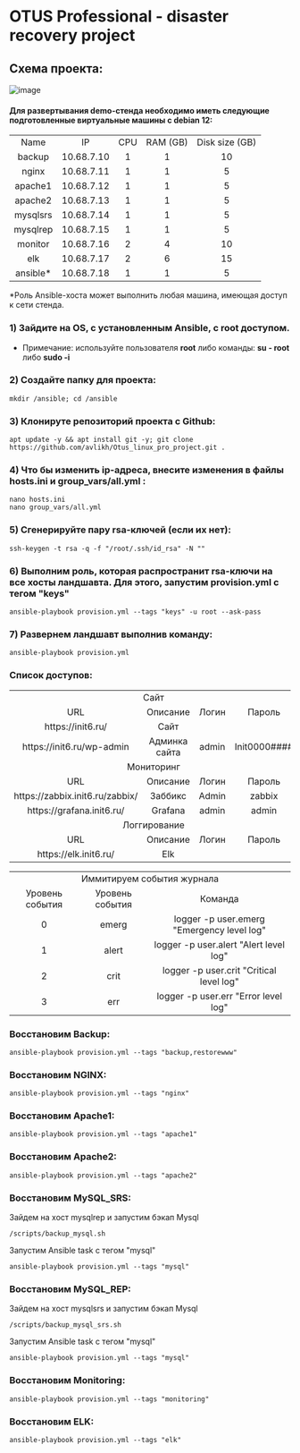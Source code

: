 # OTUS Professional - disaster recovery project

## Схема проекта:

![image](https://github.com/user-attachments/assets/f5cfa3fd-7f82-4df6-b046-522d3f38ca1c)




#### Для развертывания demo-стенда необходимо иметь следующие подготовленные виртуальные машины с debian  12:

<table>
    <tr>
        <td align=center>Name</td>
        <td align=center>IP</td>
        <td align=center>CPU</td>
        <td align=center>RAM (GB)</td>
        <td align=center>Disk size (GB)</td>
    </tr>
    <tr>
        <td align=center>backup</td>
        <td align=center>10.68.7.10</td>
        <td align=center>1</td>
        <td align=center>1</td>
        <td align=center>10</td>
    </tr>
    <tr>
        <td align=center>nginx</td>
        <td align=center>10.68.7.11</td>
        <td align=center>1</td>
        <td align=center>1</td>
        <td align=center>5</td>
    </tr>
    <tr>
        <td align=center>apache1</td>
        <td align=center>10.68.7.12</td>
        <td align=center>1</td>
        <td align=center>1</td>
        <td align=center>5</td>
    </tr>
    <tr>
        <td align=center>apache2</td>
        <td align=center>10.68.7.13</td>
        <td align=center>1</td>
        <td align=center>1</td>
        <td align=center>5</td>
    </tr>
    <tr>
        <td align=center>mysqlsrs</td>
        <td align=center>10.68.7.14</td>
        <td align=center>1</td>
        <td align=center>1</td>
        <td align=center>5</td>
    </tr>
    <tr>
        <td align=center>mysqlrep</td>
        <td align=center>10.68.7.15</td>
        <td align=center>1</td>
        <td align=center>1</td>
        <td align=center>5</td>
    </tr>
    <tr>
        <td align=center>monitor</td>
        <td align=center>10.68.7.16</td>
        <td align=center>2</td>
        <td align=center>4</td>
        <td align=center>10</td>
    </tr>
    <tr>
        <td align=center>elk</td>
        <td align=center>10.68.7.17</td>
        <td align=center>2</td>
        <td align=center>6</td>
        <td align=center>15</td>
    </tr>
    <tr>
        <td align=center>ansible*</td>
        <td align=center>10.68.7.18</td>
        <td align=center>1</td>
        <td align=center>1</td>
        <td align=center>5</td>
    </tr> 
</table>
*Роль Ansible-хоста может выполнить любая машина, имеющая доступ к сети стенда.

### 1) Зайдите на OS, с установленным Ansible, с root доступом.
   - Примечание: используйте пользователя **root** либо команды: **su - root** либо **sudo -i**
### 2) Создайте папку для проекта:
```
mkdir /ansible; cd /ansible
```
### 3) Клонируте репозиторий проекта с Github:
```
apt update -y && apt install git -y; git clone https://github.com/avlikh/Otus_linux_pro_project.git .
```
### 4) Что бы изменить ip-адреса, внесите изменения в файлы hosts.ini и group_vars/all.yml :
```
nano hosts.ini
nano group_vars/all.yml
```

### 5) Сгенерируйте пару rsa-ключей (если их нет):

```
ssh-keygen -t rsa -q -f "/root/.ssh/id_rsa" -N ""
```
### 6) Выполним роль, которая распространит rsa-ключи на все хосты ландшавта. Для этого, запустим provision.yml с тегом "keys"

```
ansible-playbook provision.yml --tags "keys" -u root --ask-pass
```
### 7) Развернем ландшавт выполнив команду:
```
ansible-playbook provision.yml
```

### Список доступов:
<table>
    <tr>
        <td colspan="4" align=center>Сайт</td>
    </tr>
    <tr>
        <td align=center>URL</td>
        <td align=center>Описание</td>
        <td align=center>Логин</td>
        <td align=center>Пароль</td>
    </tr>
    <tr>
        <td align=center>https://init6.ru/</td>
        <td align=center>Сайт</td>
        <td align=center></td>
        <td align=center></td>
    </tr>
    <tr>
        <td align=center>https://init6.ru/wp-admin</td>
        <td align=center>Админка сайта</td>
        <td align=center>admin</td>
        <td align=center>Init0000####</td>
    </tr>
    <tr>
        <td colspan="4" align=center>Мониторинг</td>
    </tr>
    <tr>
        <td align=center>URL</td>
        <td align=center>Описание</td>
        <td align=center>Логин</td>
        <td align=center>Пароль</td>
    </tr>
    <tr>
        <td align=center>https://zabbix.init6.ru/zabbix/</td>
        <td align=center>Заббикс</td>
        <td align=center>Admin</td>
        <td align=center>zabbix</td>
    </tr>
    <tr>
        <td align=center>https://grafana.init6.ru/</td>
        <td align=center>Grafana</td>
        <td align=center>admin</td>
        <td align=center>admin</td>
    </tr>
    <tr>
        <td colspan="4" align=center>Логгирование</td>
    </tr>
    <tr>
        <td align=center>URL</td>
        <td align=center>Описание</td>
        <td align=center>Логин</td>
        <td align=center>Пароль</td>
    </tr>
    <tr>
        <td align=center>https://elk.init6.ru/</td>
        <td align=center>Elk</td>
        <td align=center></td>
        <td align=center></td>
    </tr>
</table>

<table>
    <tr>
        <td colspan="3" align=center>Иммитируем события журнала</td>
    </tr>
    <tr>
        <td align=center>Уровень события</td>
        <td align=center>Уровень события</td>
        <td align=center>Команда</td>
    </tr>
    <tr>
        <td align=center>0</td>
        <td align=center>emerg</td>
        <td align=center>logger -p user.emerg "Emergency level log"</td>
    </tr>
    <tr>
        <td align=center>1</td>
        <td align=center>alert</td>
        <td align=center>logger -p user.alert "Alert level log"</td>
    </tr>
    <tr>
        <td align=center>2</td>
        <td align=center>crit</td>
        <td align=center>logger -p user.crit "Critical level log"</td>
    </tr>
    <tr>
        <td align=center>3</td>
        <td align=center>err</td>
        <td align=center>logger -p user.err "Error level log"</td>
    </tr>
</table>

### Восстановим Backup:
```
ansible-playbook provision.yml --tags "backup,restorewww"
```

### Восстановим NGINX:
```
ansible-playbook provision.yml --tags "nginx"
```

### Восстановим Apache1:
```
ansible-playbook provision.yml --tags "apache1"
```

### Восстановим Apache2:
```
ansible-playbook provision.yml --tags "apache2"
```

### Восстановим MySQL_SRS:
Зайдем на хост mysqlrep и запустим бэкап Mysql
```
/scripts/backup_mysql.sh
```

Запустим Ansible task c тегом "mysql"
```
ansible-playbook provision.yml --tags "mysql"
```

### Восстановим MySQL_REP:
Зайдем на хост mysqlsrs и запустим бэкап Mysql
```
/scripts/backup_mysql_srs.sh
```

Запустим Ansible task c тегом "mysql"
```
ansible-playbook provision.yml --tags "mysql"
```

### Восстановим Monitoring:
```
ansible-playbook provision.yml --tags "monitoring"
```

### Восстановим ELK:
```
ansible-playbook provision.yml --tags "elk"
```

